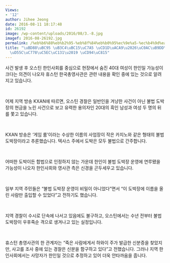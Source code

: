 ```yaml
---
Views:
- '12'
author: Jihee Jeong
date: 2016-08-11 18:17:48
id: 26192
image: /wp-content/uploads/2016/08/3.-8.jpg
imagef: 2016-08-26192.jpg
permalink: /%eb%b6%88%eb%b2%95-%eb%8f%84%eb%b0%95%ec%9e%a5-%ec%b4%9d%ea%b2%a9%ec%82%ac%eb%a7%9d%ec%9e%90-%ed%95%9c%ec%9d%b8%ec%97%ac%ec%84%b1-%ec%b6%94%ec%a0%95/
title: "\uBD88\uBC95 \uB3C4\uBC15\uC7A5 \uCD1D\uACA9\u2026\uC0AC\uB9DD\uC790 \u2018\
  \uD55C\uC778\uC5EC\uC131\u2019 \uCD94\uC815"
---
```


사건 발생 후 오스틴 한인사회를 중심으로 현장에서 숨진 40대 여성이 한인일 가능성이 크다는 의견이 나오자 휴스턴 한국총영사관은 관련 내용을 확인 중에 있는 것으로 알려지고 있습니다.

&nbsp;

어제 지역 방송 KXAN에 따르면, 오스틴 경찰은 일반인을 겨냥한 사건이 아닌 불법 도박장의 현금을 노린 사건으로 보고 유력한 용의자인 20대의 흑인 남성과 여성 두 명의 뒤를 쫓고 있습니다.

&nbsp;

KXAN 방송은 ‘게임 룸’이라는 수상한 이름의 사업장이 작은 카지노와 같은 형태의 불법 도박장이라고 추론했습니다. 텍사스 주에서 도박은 모두 불법으로 간주합니다.

&nbsp;

어떠한 도박이든 합법으로 인정하지 않는 가운데 한인이 불법 도박장 운영에 연루됐을 가능성이 나오자 한인사회와 영사관 측은 신경을 곤두세우고 있습니다.

&nbsp;

일부 지역 주민들은 “불법 도박장 운영이 비밀이 아니었다”면서 “이 도박장에 이름을 올린 사람만 출입할 수 있었다”고 전하기도 했습니다.

&nbsp;

지역 경찰이 수시로 단속에 나서고 있음에도 불구하고, 오스틴에서는 수년 전부터 불법 도박장이 우후죽순 격으로 생겨나고 있는 실정입니다.

&nbsp;

휴스턴 총영사관의 한 관계자는 “죽은 사람에게서 하와이 주가 발급한 신분증을 찾았지만, 사고를 조사 중에 있는 경찰은 신분을 함구하고 있다”고 전했습니다. 그러나 지역 한인사회에서는 사망자가 한인일 것으로 추정하고 있어 더욱 안타까움을 줍니다.